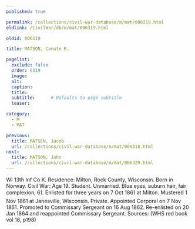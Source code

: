 ```yaml
---
published: true

permalink: /collections/civil-war-database/m/mat/006319.html
oldlink: /CivilWar/db/m/mat/006319.html

oldid: 006319

title: MATSON, Canute R.

pagelist:
  exclude: false
  order: 6319
  image: 
  alt:
  caption:
  title:
  subtitle:      # Defaults to page subtitle
  teaser:

category: 
  - M 
  - MAT

previous:
  title: MATSEN, Jacob
  url: /collections/civil-war-database/m/mat/006318.html  
next:
  title: MATSON, John
  url: /collections/civil-war-database/m/mat/006320.html   
---
```

WI 13th Inf Co K. Residence: Milton, Rock County, Wisconsin. Born in Norway. Civil War: Age 19. Student. Unmarried. Blue eyes, auburn hair, fair complexion, 6&#146;1&#148;. Enlisted for three years on 7 Oct 1861 at Milton. Mustered 1 Nov 1861 at Janesville, Wisconsin. Private. Appointed Corporal on 7 Nov 1861. Promoted to Commissary Sergeant on 16 Aug 1862. Re-enlisted on 20 Jan 1864 and reappointed Commissary Sergeant. Sources: (WHS red book vol 18, p198)